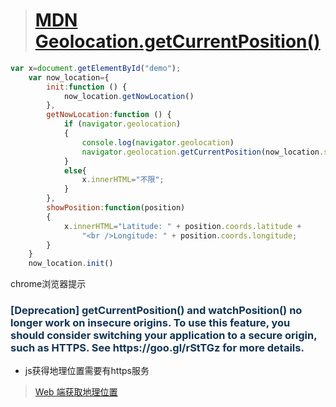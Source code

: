 >    # [MDN Geolocation.getCurrentPosition()](https://developer.mozilla.org/en-US/docs/Web/API/Geolocation/getCurrentPosition)

```js
var x=document.getElementById("demo");
    var now_location={
        init:function () {
            now_location.getNowLocation()
        },
        getNowLocation:function () {
            if (navigator.geolocation)
            {
                console.log(navigator.geolocation)
                navigator.geolocation.getCurrentPosition(now_location.showPosition);
            }
            else{
                x.innerHTML="不限";
            }
        },
        showPosition:function(position)
        {
            x.innerHTML="Latitude: " + position.coords.latitude +
                "<br />Longitude: " + position.coords.longitude;
        }
    }
    now_location.init()
```

chrome浏览器提示

<h3 style="color:#123456">[Deprecation] getCurrentPosition() and watchPosition() no longer work on insecure origins. To use this feature, you should consider switching your application to a secure origin, such as HTTPS. See https://goo.gl/rStTGz for more details.</h3>

- js获得地理位置需要有https服务

> [Web 端获取地理位置](https://blog.csdn.net/tjcjava/article/details/82961956?locationNum=13&fps=1)

